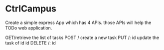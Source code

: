 # CtrlCampus

Create a simple express App which has 4 APIs. those APIs will help the TODo web application.

GET/retrieve the list of tasks
POST / create a new task
PUT /: id update the task of id id
DELETE /: id
